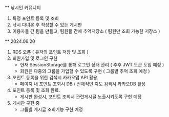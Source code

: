 ** 낚시인 커뮤니티
   1. 특정 포인트 등록 및 조회
   2. 낚시 다녀온 후 작성할 수 있는 게시판
   3. 이용자들 간 팀을 만들고, 팀원들 간에 추억저장소 ( 팀원만 조회 가능한 저장소 )


** 2024.06.20
   1. RDS 오픈 ( 유저의 포인트 저장 및 조회 )
   2. 회원가입 및 로그인 구현
      - 현재 SessionStorage를 통해 로그인 상태 관리 ( 추후 JWT 토큰 도입 예정 )
      - 회원은 다중의 그룹을 가입할 수 있도록 구현 ( 그룹별 추억 조회 예정 )
   3. 포인트 등록을 위한 검색시 카카오맵 API 활용
      - 페이지 내 포인트 조회시 DB / 전체적인 지도 검색시 카카오DB 활용
   4. 포인트 등록 및 조회 완료.
      - 게시판 완성시, 포인트 조회시 관련게시글 노출시키도록 구현 예정
   5. 게시판 구현 중
      - 그룹별 게시글 조회기능 구현 예정
